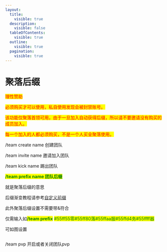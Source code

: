 ```yaml
---
layout:
  title:
    visible: true
  description:
    visible: false
  tableOfContents:
    visible: true
  outline:
    visible: true
  pagination:
    visible: true
---
```


# 聚落后缀

<mark style="color:red;">理性赞助</mark>

<mark style="color:red;">必须购买才可以使用，私自使用发现会被封禁账号。</mark>

<mark style="color:red;">该功能仅聚落首领可用，由于一旦加入自动获得后缀，所以请不要邀请没有购买的成员加入。</mark>

<mark style="color:red;">每一个加入的人都必须购买，不是一个人买全聚落使用。</mark>

/team create name 创建团队

/team invite name 邀请加入团队

/team kick name 踢出团队

<mark style="color:green;">**/team prefix  name 团队后缀**</mark>

就是聚落后缀的意思

后缀渐变教程请参考[自定义前缀](../../zi-ding-yi-qian-zhui.md)

此外聚落后缀设置不需要带&符合

仅需输入如<mark style="color:green;">**/team prefix**</mark>  <mark style="color:green;"></mark><mark style="color:green;">#55ff55零#55ff80落#55ffaa服#55ffd4务#55ffff器</mark>

可如图设置

<figure><img src="https://s2.loli.net/2024/02/26/uqfsko4XpdITCcO.png" alt=""><figcaption></figcaption></figure>

/team pvp 开启或者关闭团队pvp
